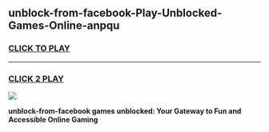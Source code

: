 
## unblock-from-facebook-Play-Unblocked-Games-Online-anpqu
<h3>
<a href="https://premium76.site?title=unblock-from-facebook&ref=25A">CLICK TO PLAY</a></h3>
<hr>

<h3>
<a href="https://premium76.site?title=unblock-from-facebook&ref=25A">CLICK 2 PLAY</a>
  
</h3>

<a href="https://premium76.site?title=unblock-from-facebook&ref=25A"><img src="https://clearcache.store/games.png"></a>


**unblock-from-facebook games unblocked: Your Gateway to Fun and Accessible Online Gaming**
